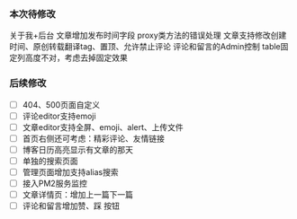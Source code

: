### 本次待修改
关于我+后台
文章增加发布时间字段
proxy类方法的错误处理
文章支持修改创建时间、原创转载翻译tag、置顶、允许禁止评论
评论和留言的Admin控制
table固定列高度不对，考虑去掉固定效果

### 后续修改
- [ ] 404、500页面自定义
- [ ] 评论editor支持emoji
- [ ] 文章editor支持全屏、emoji、alert、上传文件
- [ ] 首页右侧还可考虑：精彩评论、友情链接
- [ ] 博客日历高亮显示有文章的那天
- [ ] 单独的搜索页面
- [ ] 管理页面增加支持alias搜索
- [ ] 接入PM2服务监控
- [ ] 文章详情页：增加上一篇下一篇
- [ ] 评论和留言增加赞、踩 按钮